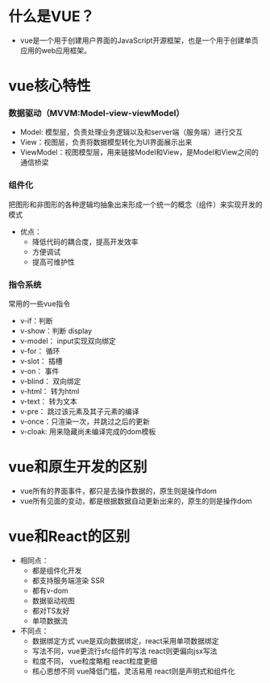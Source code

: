 # 什么是VUE？ 
- vue是一个用于创建用户界面的JavaScript开源框架，也是一个用于创建单页应用的web应用框架。
# vue核心特性
### 数据驱动（MVVM:Model-view-viewModel）
- Model: 模型层，负责处理业务逻辑以及和server端（服务端）进行交互
- View：视图层，负责将数据模型转化为UI界面展示出来
- ViewModel：视图模型层，用来链接Model和View，是Model和View之间的通信桥梁
### 组件化 
 把图形和非图形的各种逻辑均抽象出来形成一个统一的概念（组件）来实现开发的模式 
 - 优点：
    * 降低代码的耦合度，提高开发效率
    * 方便调试
    * 提高可维护性
### 指令系统
  常用的一些vue指令
   - v-if：判断
   - v-show：判断 display
   - v-model：  input实现双向绑定
   - v-for：  循环
   - v-slot：  插槽
   - v-on：  事件
   - v-blind：  双向绑定
   - v-html：  转为html
   - v-text：  转为文本
   - v-pre： 跳过该元素及其子元素的编译
   - v-once：只渲染一次，并跳过之后的更新
   - v-cloak: 用来隐藏尚未编译完成的dom模板
# vue和原生开发的区别
- vue所有的界面事件，都只是去操作数据的，原生则是操作dom
- vue所有见面的变动，都是根据数据自动更新出来的，原生的则是操作dom
# vue和React的区别
  - 相同点：
     - 都是组件化开发
     - 都支持服务端渲染 SSR
     - 都有v-dom
     - 数据驱动视图
     - 都对TS友好
     - 单项数据流
  - 不同点：
     - 数据绑定方式  vue是双向数据绑定，react采用单项数据绑定
     - 写法不同，vue更流行sfc组件的写法  react则更偏向jsx写法
     - 粒度不同， vue粒度略粗  react粒度更细
     - 核心思想不同  vue降低门槛，灵活易用   react则是声明式和组件化 



  